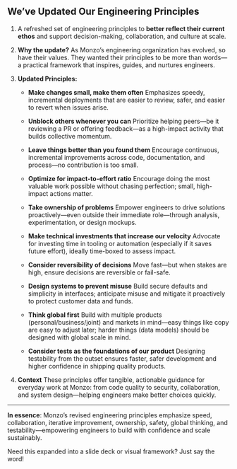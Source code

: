 
## We’ve Updated Our Engineering Principles

1. A refreshed set of engineering principles to **better reflect their current ethos** and support decision-making, collaboration, and culture at scale.

2. **Why the update?** As Monzo’s engineering organization has evolved, so have their values. They wanted their principles to be more than words—a practical framework that inspires, guides, and nurtures engineers.   

3. **Updated Principles:**

   * **Make changes small, make them often**
     Emphasizes speedy, incremental deployments that are easier to review, safer, and easier to revert when issues arise.   

   * **Unblock others whenever you can**
     Prioritize helping peers—be it reviewing a PR or offering feedback—as a high-impact activity that builds collective momentum.   

   * **Leave things better than you found them**
     Encourage continuous, incremental improvements across code, documentation, and process—no contribution is too small.   

   * **Optimize for impact-to-effort ratio**
     Encourage doing the most valuable work possible without chasing perfection; small, high-impact actions matter.   

   * **Take ownership of problems**
     Empower engineers to drive solutions proactively—even outside their immediate role—through analysis, experimentation, or design mockups.   

   * **Make technical investments that increase our velocity**
     Advocate for investing time in tooling or automation (especially if it saves future effort), ideally time-boxed to assess impact.   

   * **Consider reversibility of decisions**
     Move fast—but when stakes are high, ensure decisions are reversible or fail-safe.   

   * **Design systems to prevent misuse**
     Build secure defaults and simplicity in interfaces; anticipate misuse and mitigate it proactively to protect customer data and funds.   

   * **Think global first**
     Build with multiple products (personal/business/joint) and markets in mind—easy things like copy are easy to adjust later; harder things (data models) should be designed with global scale in mind.   

   * **Consider tests as the foundations of our product**
     Designing testability from the outset ensures faster, safer development and higher confidence in shipping quality products.   

4. **Context**
   These principles offer tangible, actionable guidance for everyday work at Monzo: from code quality to security, collaboration, and system design—helping engineers make better choices quickly.   

---

**In essence**: Monzo’s revised engineering principles emphasize speed, collaboration, iterative improvement, ownership, safety, global thinking, and testability—empowering engineers to build with confidence and scale sustainably.

Need this expanded into a slide deck or visual framework? Just say the word!

[1]: https://monzo.com/blog/we-have-updated-our-engineering-principles?utm_source=chatgpt.com "We've updated our engineering principles - Monzo"
